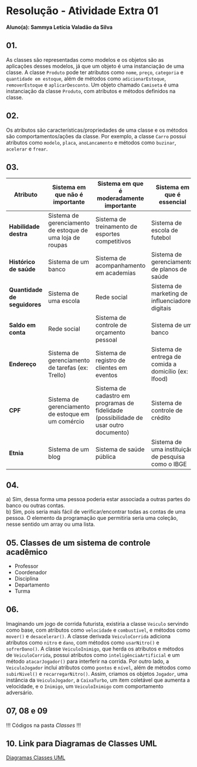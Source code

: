 # Resolução - Atividade Extra 01
**Aluno(a): Sammya Letícia Valadão da Silva**

## 01.
As classes são representadas como modelos e os objetos são as aplicações desses modelos, já que um objeto é uma instanciação de uma classe. A classe `Produto` pode ter atributos como `nome`, `preço`, `categoria` e `quantidade em estoque`, além de métodos como `adicionarEstoque`, `removerEstoque` e `aplicarDesconto`. Um objeto chamado `Camiseta` é uma instanciação da classe `Produto`, com atributos e métodos definidos na classe.

## 02. 
Os atributos são características/propriedades de uma classe e os métodos são comportamentos/ações da classe. Por exemplo, a classe `Carro` possui atributos como `modelo`, `placa`, `anoLancamento` e métodos como `buzinar`, `acelerar` e `frear`.

## 03. 

| Atributo                    | Sistema em que **não é importante**                                           | Sistema em que **é moderadamente importante**                                  | Sistema em que **é essencial**                                 |
|-----------------------------|-------------------------------------------------------------------------------|--------------------------------------------------------------------------------|---------------------------------------------------------------|
| **Habilidade destra**        | Sistema de gerenciamento de estoque de uma loja de roupas                    | Sistema de treinamento de esportes competitivos                                | Sistema de escola de futebol                                   |
| **Histórico de saúde**       | Sistema de um banco                                                          | Sistema de acompanhamento em academias                                         | Sistema de gerenciamento de planos de saúde                   |
| **Quantidade de seguidores** | Sistema de uma escola                                                        | Rede social                                                                    | Sistema de marketing de influenciadores digitais               |
| **Saldo em conta**           | Rede social                                                                 | Sistema de controle de orçamento pessoal                                       | Sistema de um banco                                            |
| **Endereço**                 | Sistema de gerenciamento de tarefas (ex: Trello)                             | Sistema de registro de clientes em eventos                                     | Sistema de entrega de comida a domicílio (ex: Ifood)           |
| **CPF**                      | Sistema de gerenciamento de estoque em um comércio                           | Sistema de cadastro em programas de fidelidade (possibilidade de usar outro documento) | Sistema de controle de crédito                                 |
| **Etnia**                    | Sistema de um blog                                                          | Sistema de saúde pública                                                       | Sistema de uma instituição de pesquisa como o IBGE             |

## 04. 
a) Sim, dessa forma uma pessoa poderia estar associada a outras partes do banco ou outras contas.  
b) Sim, pois seria mais fácil de verificar/encontrar todas as contas de uma pessoa. O elemento da programação que permitiria seria uma coleção, nesse sentido um array ou uma lista.

## 05. Classes de um sistema de controle acadêmico
- Professor
- Coordenador
- Disciplina
- Departamento
- Turma

## 06.
Imaginando um jogo de corrida futurista, existiria a classe `Veiculo` servindo como base, com atributos como `velocidade` e `combustível`, e métodos como `mover()` e `desacelerar()`. A classe derivada `VeiculoCorrida` adiciona atributos como `nitro` e `dano`, com métodos como `usarNitro()` e `sofrerDano()`. A classe `VeiculoInimigo`, que herda os atributos e métodos de `VeiculoCorrida`, possui atributos como `inteligênciaArtificial` e um método `atacarJogador()` para interferir na corrida. Por outro lado, a `VeiculoJogador` inclui atributos como `pontos` e `nível`, além de métodos como `subirNivel()` e `recarregarNitro()`. Assim, criamos os objetos `Jogador`, uma instância da `VeiculoJogador`, a `CaixaTurbo`, um item coletável que aumenta a velocidade, e o `Inimigo`, um `VeiculoInimigo` com comportamento adversário.

## 07, 08 e 09
!!! Códigos na pasta *Classes* !!!

## 10. Link para Diagramas de Classes UML
[Diagramas Classes UML](https://drive.google.com/file/d/1lgpUehbbYHfWwwdzQXhIMJk6C1VIHdeH/view?usp=sharing)